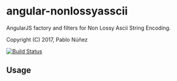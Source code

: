 angular-nonlossyasscii
==============

AngularJS factory and filters for Non Lossy Ascii String Encoding.

Copyright (C) 2017, Pablo Núñez

[![Build Status](https://travis-ci.org/UEGMobile/angular-nonlossyascii.png?branch=master)](https://travis-ci.org/UEGMobile/angular-nonlossyascii)

## Usage


